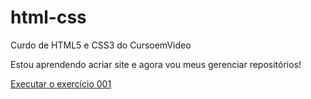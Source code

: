 # html-css
 Curdo de HTML5 e CSS3 do CursoemVideo

Estou aprendendo acriar site e agora vou  meus gerenciar <d>repositórios</d>!

<a href="https://mairahardt.github.io/html-css/exercicios/ex001/index.html"> Executar o exercício 001 </a>